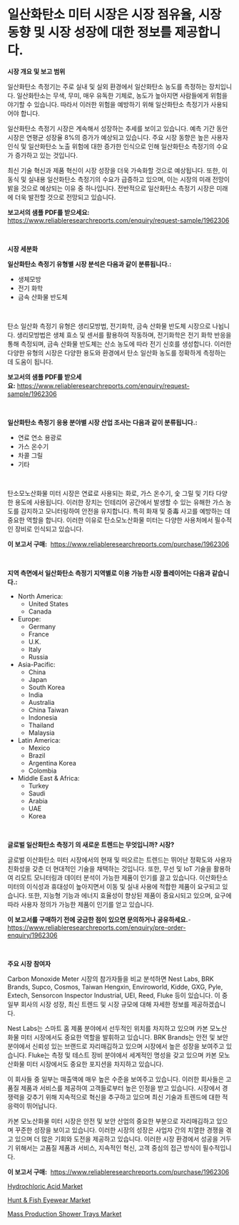 <p><h1>일산화탄소 미터 시장은 시장 점유율, 시장 동향 및 시장 성장에 대한 정보를 제공합니다.</h1></p><p><strong>시장 개요 및 보고 범위</strong></p>
<p><p>일산화탄소 측정기는 주로 실내 및 실외 환경에서 일산화탄소 농도를 측정하는 장치입니다. 일산화탄소는 무색, 무미, 매우 유독한 기체로, 농도가 높아지면 사람들에게 위험을 야기할 수 있습니다. 따라서 이러한 위험을 예방하기 위해 일산화탄소 측정기가 사용되어야 합니다.</p><p>일산화탄소 측정기 시장은 계속해서 성장하는 추세를 보이고 있습니다. 예측 기간 동안 시장은 연평균 성장율 8%의 증가가 예상되고 있습니다. 주요 시장 동향은 높은 사용자 인식 및 일산화탄소 노출 위험에 대한 증가한 인식으로 인해 일산화탄소 측정기의 수요가 증가하고 있는 것입니다.</p><p>최신 기술 혁신과 제품 혁신이 시장 성장을 더욱 가속화할 것으로 예상됩니다. 또한, 이동식 및 실내용 일산화탄소 측정기의 수요가 급증하고 있으며, 이는 시장의 미래 전망이 밝을 것으로 예상되는 이유 중 하나입니다. 전반적으로 일산화탄소 측정기 시장은 미래에 더욱 발전할 것으로 전망되고 있습니다.</p></p>
<p><strong>보고서의 샘플 PDF를 받으세요:</strong> <a href="https://www.reliableresearchreports.com/enquiry/request-sample/1962306">https://www.reliableresearchreports.com/enquiry/request-sample/1962306</a></p>
<p>&nbsp;</p>
<p><strong>시장 세분화</strong></p>
<p><strong>일산화탄소 측정기 유형별 시장 분석은 다음과 같이 분류됩니다.:</strong></p>
<p><ul><li>생체모방</li><li>전기 화학</li><li>금속 산화물 반도체</li></ul></p>
<p>&nbsp;</p>
<p><p>탄소 일산화 측정기 유형은 생리모방법, 전기화학, 금속 산화물 반도체 시장으로 나뉩니다. 생리모방법은 생체 효소 및 센서를 활용하여 작동하며, 전기화학은 전기 화학 반응을 통해 측정되며, 금속 산화물 반도체는 산소 농도에 따라 전기 신호를 생성합니다. 이러한 다양한 유형의 시장은 다양한 용도와 환경에서 탄소 일산화 농도를 정확하게 측정하는 데 도움이 됩니다.</p></p>
<p><strong>보고서의 샘플 PDF를 받으세요:</strong>&nbsp;<a href="https://www.reliableresearchreports.com/enquiry/request-sample/1962306">https://www.reliableresearchreports.com/enquiry/request-sample/1962306</a></p>
<p>&nbsp;</p>
<p><strong> 일산화탄소 측정기 응용 분야별 시장 산업 조사는 다음과 같이 분류됩니다.:</strong></p>
<p><ul><li>연료 연소 용광로</li><li>가스 온수기</li><li>차콜 그릴</li><li>기타</li></ul></p>
<p>&nbsp;</p>
<p><p>탄소모노산화물 미터 시장은 연료로 사용되는 화로, 가스 온수기, 숯 그릴 및 기타 다양한 용도에 사용됩니다. 이러한 장치는 인테리어 공간에서 발생할 수 있는 유해한 가스 농도를 감지하고 모니터링하여 안전을 유지합니다. 특히 화재 및 중毒 사고를 예방하는 데 중요한 역할을 합니다. 이러한 이유로 탄소모노산화물 미터는 다양한 사용처에서 필수적인 장비로 인식되고 있습니다.</p></p>
<p><strong>이 보고서 구매:</strong>&nbsp; <a href="https://www.reliableresearchreports.com/purchase/1962306">https://www.reliableresearchreports.com/purchase/1962306</a></p>
<p>&nbsp;</p>
<p><strong>지역 측면에서 일산화탄소 측정기 지역별로 이용 가능한 시장 플레이어는 다음과 같습니다.:</strong></p>
<p><ul>
    <li>
        North America:
        <ul>
            <li>United States</li>
            <li>Canada</li>
        </ul>
    </li>
    <li>
        Europe:
        <ul>
            <li>Germany</li>
            <li>France</li>
            <li>U.K.</li>
            <li>Italy</li>
            <li>Russia</li>
        </ul>
    </li>
    <li>
        Asia-Pacific:
        <ul>
            <li>China</li>
            <li>Japan</li>
            <li>South Korea</li>
            <li>India</li>
            <li>Australia</li>
            <li>China Taiwan</li>
            <li>Indonesia</li>
            <li>Thailand</li>
            <li>Malaysia</li>
        </ul>
    </li>
    <li>
        Latin America:
        <ul>
            <li>Mexico</li>
            <li>Brazil</li>
            <li>Argentina Korea</li>
            <li>Colombia</li>
        </ul>
    </li>
    <li>
        Middle East & Africa:
        <ul>
            <li>Turkey</li>
            <li>Saudi</li>
            <li>Arabia</li>
            <li>UAE</li>
            <li>Korea</li>
        </ul>
    </li>
    </ul></p>
<p>&nbsp;</p>
<p><strong>글로벌 일산화탄소 측정기 의 새로운 트렌드는 무엇입니까? 시장?</strong></p>
<p><p>글로벌 이산화탄소 미터 시장에서의 현재 및 떠오르는 트렌드는 뛰어난 정확도와 사용자 친화성을 갖춘 더 현대적인 기술을 채택하는 것입니다. 또한, 무선 및 IoT 기술을 활용하여 리모트 모니터링과 데이터 분석이 가능한 제품이 인기를 끌고 있습니다. 이산화탄소 미터의 이식성과 휴대성이 높아지면서 이동 및 실내 사용에 적합한 제품이 요구되고 있습니다. 또한, 지능형 기능과 에너지 효율성이 향상된 제품이 중요시되고 있으며, 요구에 따라 사용자 정의가 가능한 제품이 인기를 얻고 있습니다.</p></p>
<p><strong>이 보고서를 구매하기 전에 궁금한 점이 있으면 문의하거나 공유하세요.</strong>- <a href="https://www.reliableresearchreports.com/enquiry/pre-order-enquiry/1962306">https://www.reliableresearchreports.com/enquiry/pre-order-enquiry/1962306</a></p>
<p>&nbsp;</p>
<p><strong>주요 시장 참여자</strong></p>
<p><p>Carbon Monoxide Meter 시장의 참가자들을 비교 분석하면 Nest Labs, BRK Brands, Supco, Cosmos, Taiwan Hengxin, Enviroworld, Kidde, GXG, Pyle, Extech, Sensorcon Inspector Industrial, UEI, Reed, Fluke 등이 있습니다. 이 중 일부 회사의 시장 성장, 최신 트렌드 및 시장 규모에 대해 자세한 정보를 제공하겠습니다.</p><p>Nest Labs는 스마트 홈 제품 분야에서 선두적인 위치를 차지하고 있으며 카본 모노산화물 미터 시장에서도 중요한 역할을 발휘하고 있습니다. BRK Brands는 안전 및 보안 분야에서 신뢰성 있는 브랜드로 자리매김하고 있으며 시장에서 높은 성장을 보여주고 있습니다. Fluke는 측정 및 테스트 장비 분야에서 세계적인 명성을 갖고 있으며 카본 모노산화물 미터 시장에서도 중요한 포지션을 차지하고 있습니다.</p><p>이 회사들 중 일부는 매출액에 매우 높은 수준을 보여주고 있습니다. 이러한 회사들은 고품질 제품과 서비스를 제공하여 고객들로부터 높은 인정을 받고 있습니다. 시장에서 경쟁력을 갖추기 위해 지속적으로 혁신을 추구하고 있으며 최신 기술과 트렌드에 대한 적응력이 뛰어납니다.</p><p>카본 모노산화물 미터 시장은 안전 및 보안 산업의 중요한 부분으로 자리매김하고 있으며 꾸준한 성장을 보이고 있습니다. 이러한 시장의 성장은 사업자 간의 치열한 경쟁을 겪고 있으며 더 많은 기회와 도전을 제공하고 있습니다. 이러한 시장 환경에서 성공을 거두기 위해서는 고품질 제품과 서비스, 지속적인 혁신, 고객 중심의 접근 방식이 필수적입니다.</p></p>
<p><strong>이 보고서 구매:</strong>&nbsp;&nbsp;<a href="https://www.reliableresearchreports.com/purchase/1962306">https://www.reliableresearchreports.com/purchase/1962306</a></p>
<p><p><a href="https://nifty-kite-d51.notion.site/Hydrochloric-Acid-Market-Dynamics-2024-2031-Also-about-Its-Market-Trends-Projections-and-Opportun-a5cae294aeae4697a62918ac61613f04">Hydrochloric Acid Market</a></p><p><a href="https://github.com/mharielmesa/Market-Research-Report-List-2/blob/main/hunt-fish-eyewear-market.md">Hunt & Fish Eyewear Market</a></p><p><a href="https://github.com/suaretopek9/Market-Research-Report-List-2/blob/main/mass-production-shower-trays-market.md">Mass Production Shower Trays Market</a></p></p>
